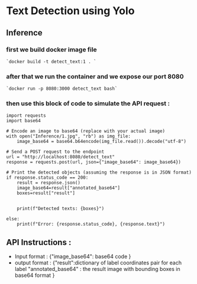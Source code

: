# Text Detection using Yolo 

## Inference 
### first we build docker image file 
    `docker build -t detect_text:1 . `
### after that we run the container and we expose our port 8080
    `docker run -p 8080:3000 detect_text bash`
### then use this block of code to simulate the API request :

```
import requests
import base64

# Encode an image to base64 (replace with your actual image)
with open("Inference/1.jpg", "rb") as img_file:
    image_base64 = base64.b64encode(img_file.read()).decode("utf-8")

# Send a POST request to the endpoint
url = "http://localhost:8080/detect_text"  
response = requests.post(url, json={"image_base64": image_base64})

# Print the detected objects (assuming the response is in JSON format)
if response.status_code == 200:
    result = response.json()
    image_base64=result["annotated_base64"]
    boxes=result["result"]


    print(f"Detected texts: {boxes}")
    
else:
    print(f"Error: {response.status_code}, {response.text}")

```
## API Instructions :
* Input format  : {"image_base64": base64 code }
* output format  : {"result":dictionary of label coordinates pair for each label
                    "annotated_base64" : the result image with bounding boxes in base64 format }
